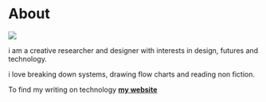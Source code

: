 # About

![](./Users/swarnamanjari/Desktop/iaac/mdef-template/docs/images/profilepic.JPEG)

i am a creative researcher and designer with interests in design, futures and technology.

i love breaking down systems, drawing flow charts and reading non fiction.

To find my writing on technology **[my website](https://url-blog.com)**
